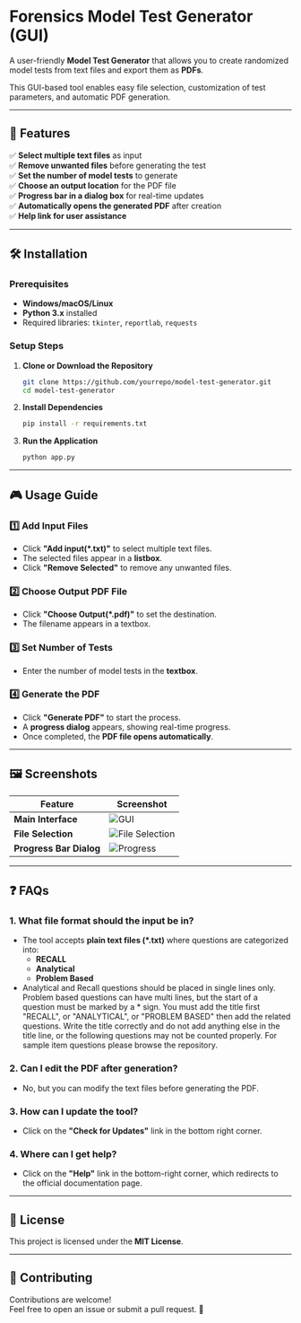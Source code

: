 # Forensics Model Test Generator (GUI)

A user-friendly **Model Test Generator** that allows you to create randomized model tests from text files and export them as **PDFs**.

This GUI-based tool enables easy file selection, customization of test parameters, and automatic PDF generation.

---

## 📌 Features

✅ **Select multiple text files** as input  
✅ **Remove unwanted files** before generating the test  
✅ **Set the number of model tests** to generate  
✅ **Choose an output location** for the PDF file  
✅ **Progress bar in a dialog box** for real-time updates  
✅ **Automatically opens the generated PDF** after creation  
✅ **Help link for user assistance**  

---

## 🛠️ Installation

### **Prerequisites**
- **Windows/macOS/Linux**  
- **Python 3.x** installed  
- Required libraries: `tkinter`, `reportlab`, `requests`

### **Setup Steps**
1. **Clone or Download the Repository**
   ```sh
   git clone https://github.com/yourrepo/model-test-generator.git
   cd model-test-generator
   ```

2. **Install Dependencies**
   ```sh
   pip install -r requirements.txt
   ```

3. **Run the Application**
   ```sh
   python app.py
   ```

---

## 🎮 Usage Guide

### **1️⃣ Add Input Files**
- Click **"Add input(\*.txt)"** to select multiple text files.
- The selected files appear in a **listbox**.
- Click **"Remove Selected"** to remove any unwanted files.

### **2️⃣ Choose Output PDF File**
- Click **"Choose Output(\*.pdf)"** to set the destination.
- The filename appears in a textbox.

### **3️⃣ Set Number of Tests**
- Enter the number of model tests in the **textbox**.

### **4️⃣ Generate the PDF**
- Click **"Generate PDF"** to start the process.
- A **progress dialog** appears, showing real-time progress.
- Once completed, the **PDF file opens automatically**.

---

## 🖼️ Screenshots

| Feature | Screenshot |
|---------|------------|
| **Main Interface** | ![GUI](screenshots/main.png) |
| **File Selection** | ![File Selection](screenshots/files.png) |
| **Progress Bar Dialog** | ![Progress](screenshots/progress.png) |

---

## ❓ FAQs

### **1. What file format should the input be in?**
- The tool accepts **plain text files (\*.txt)** where questions are categorized into:
  - **RECALL**
  - **Analytical**
  - **Problem Based**
- Analytical and Recall questions should be placed in single lines only. Problem based questions can have multi lines, but the start of a question must be marked by a * sign. You must add the title first "RECALL", or "ANALYTICAL", or "PROBLEM BASED" then add the related questions. Write the title correctly and do not add anything else in the title line, or the following questions may not be counted properly. For sample item questions please browse the repository.

### **2. Can I edit the PDF after generation?**
- No, but you can modify the text files before generating the PDF.

### **3. How can I update the tool?**
- Click on the **"Check for Updates"** link in the bottom right corner.

### **4. Where can I get help?**
- Click on the **"Help"** link in the bottom-right corner, which redirects to the official documentation page.

---

## 📝 License
This project is licensed under the **MIT License**.

---

## 🤝 Contributing
Contributions are welcome!  
Feel free to open an issue or submit a pull request. 🎯

